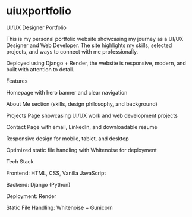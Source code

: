 # uiuxportfolio
UI/UX Designer Portfolio

This is my personal portfolio website showcasing my journey as a UI/UX Designer and Web Developer.
The site highlights my skills, selected projects, and ways to connect with me professionally.

Deployed using Django + Render, the website is responsive, modern, and built with attention to detail.

 Features

 Homepage with hero banner and clear navigation

About Me section (skills, design philosophy, and background)

Projects Page showcasing UI/UX work and web development projects

Contact Page with email, LinkedIn, and downloadable resume

Responsive design for mobile, tablet, and desktop

Optimized static file handling with Whitenoise for deployment

Tech Stack

Frontend: HTML, CSS, Vanilla JavaScript

Backend: Django (Python)

Deployment: Render

Static File Handling: Whitenoise + Gunicorn
